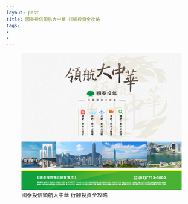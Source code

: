 ```yaml
---
layout: post
title: 國泰投信領航大中華 行腳投資全攻略
tags:
- 
- 
---
```


<figure>
	<a href="https://www.cathayholdings.com/funds/proj/2015/greaterchina/index.aspx" target="_blank">
	<img src="/img/w6.png" alt="國泰投信領航大中華 行腳投資全攻略"></a>
	<figcaption>國泰投信領航大中華 行腳投資全攻略</figcaption>
</figure> 